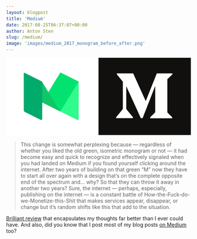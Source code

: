 ```yaml
---
layout: blogpost
title: 'Medium'
date: 2017-08-25T06:37:07+00:00
author: Anton Sten
slug: /medium/
image: 'images/medium_2017_monogram_before_after.png'
---
```


![Medium - before and after](/images/medium_2017_monogram_before_after.png)

>This change is somewhat perplexing because — regardless of whether you liked the old green, isometric monogram or not — it had become easy and quick to recognize and effectively signaled when you had landed on Medium if you found yourself clicking around the internet. After two years of building on that green “M” now they have to start all over again with a design that’s on the complete opposite end of the spectrum and… why? So that they can throw it away in another two years? Sure, the internet — perhaps, especially, publishing on the internet — is a constant battle of How-the-Fuck-do-we-Monetize-this-Shit that makes services appear, disappear, or change but it’s random shifts like this that add to the situation.

[Brilliant review](http://www.underconsideration.com/brandnew/archives/new_logo_for_medium_done_in_house.php) that encapsulates my thoughts far better than I ever could have. And also, did you know that I post most of my blog posts [on Medium](https://medium.com/@antonsten) too?
